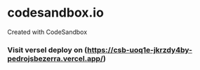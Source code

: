 # codesandbox.io

Created with CodeSandbox

### Visit versel deploy on (https://csb-uoq1e-jkrzdy4by-pedrojsbezerra.vercel.app/)
